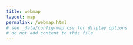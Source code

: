 ```yaml
---
title: webmap
layout: map
permalink: /webmap.html
# see _data/config-map.csv for display options
# do not add content to this file
---
```

